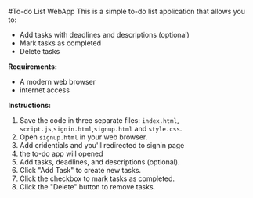 #To-do List WebApp
This is a simple to-do list application that allows you to:

* Add tasks with deadlines and descriptions (optional)
* Mark tasks as completed
* Delete tasks

  
**Requirements:**

* A modern web browser
* internet access

**Instructions:**

1. Save the code in three separate files: `index.html`, `script.js`,`signin.html`,`signup.html` and `style.css`.
2. Open `signup.html` in your web browser.
3. Add cridentials and you'll redirected to signin page
4. the to-do app will opened
5. Add tasks, deadlines, and descriptions (optional).
6. Click "Add Task" to create new tasks.
7. Click the checkbox to mark tasks as completed.
8. Click the "Delete" button to remove tasks.

